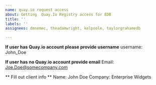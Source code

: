 ```yaml
---
name: quay.io request access
about: Getting  Quay.Io Registry access for EDB
title: ''
labels: ''
assignees: dmnemec, theadamwright, kelpoole, taylorgrahamedb

---
```


**If user has Quay.io account please provide username**
username: John_Doe

**If user has no Quay.io account provide email**
Email: Joe.Doe@somecompany.com

** Fill out client info **
Name: John Doe 
Company: Enterprise Widgets
